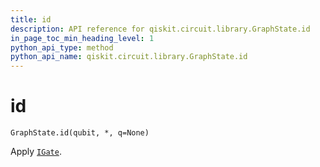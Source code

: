 ```yaml
---
title: id
description: API reference for qiskit.circuit.library.GraphState.id
in_page_toc_min_heading_level: 1
python_api_type: method
python_api_name: qiskit.circuit.library.GraphState.id
---
```


# id

<span id="qiskit.circuit.library.GraphState.id" />

`GraphState.id(qubit, *, q=None)`

Apply [`IGate`](qiskit.circuit.library.IGate "qiskit.circuit.library.IGate").

